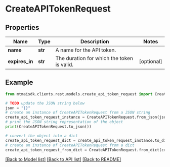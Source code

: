 # CreateAPITokenRequest


## Properties

Name | Type | Description | Notes
------------ | ------------- | ------------- | -------------
**name** | **str** | A name for the API token. | 
**expires_in** | **str** | The duration for which the token is valid. | [optional] 

## Example

```python
from mtmaisdk.clients.rest.models.create_api_token_request import CreateAPITokenRequest

# TODO update the JSON string below
json = "{}"
# create an instance of CreateAPITokenRequest from a JSON string
create_api_token_request_instance = CreateAPITokenRequest.from_json(json)
# print the JSON string representation of the object
print(CreateAPITokenRequest.to_json())

# convert the object into a dict
create_api_token_request_dict = create_api_token_request_instance.to_dict()
# create an instance of CreateAPITokenRequest from a dict
create_api_token_request_from_dict = CreateAPITokenRequest.from_dict(create_api_token_request_dict)
```
[[Back to Model list]](../README.md#documentation-for-models) [[Back to API list]](../README.md#documentation-for-api-endpoints) [[Back to README]](../README.md)



